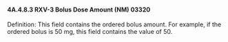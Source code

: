 #### 4A.4.8.3 RXV-3 Bolus Dose Amount (NM) 03320

Definition: This field contains the ordered bolus amount. For example, if the ordered bolus is 50 mg, this field contains the value of 50.
